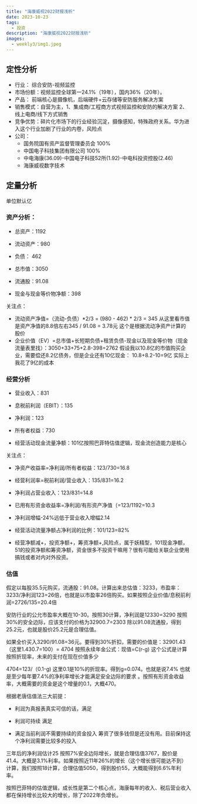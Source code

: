 ```yaml
---
title: "海康威视2022财报浅析"
date: 2023-10-23
tags:
  - 投资 
description: "海康威视2022财报浅析"
images:
  - weekly3/img1.jpeg
---
```


## ​定性分析

- 行业： 综合安防-视频监控
- 市场份额：视频监控全球第一24.1%（19年），国内36%（20年）。
- 产品： 前端核心是摄像机，后端硬件+云存储等安防服务解决方案
- 销售模式：自营为主，1、集成商/工程商方式视频监控和安防的解决方案 2、线上电商/线下方式销售
- 竞争优势：碎片化市场下的行业经验沉淀，摄像感知，特殊政府关系。华为进入这个行业加剧了行业的内卷，风险点
- 公司： 
  - 国务院国有资产监督管理委员会 100% 
  - 中国电子科技集团有限公司 100% 
  - 中电海康(36.09)-中国电子科技52所(1.92)-中电科投资控股(2.46)
  - 海康威视数字技术


## 定量分析

单位默认亿

### 资产分析：


- 总资产：1192

- 流动资产：980 

- 负债： 462 

- 总市值：3050 

- 流通股：91.08 

- 现金与现金等价物净额：398



关注点：

- 流动资产净值=（流动-负债）*2/3 = (980 - 462) * 2/3 = 345 从这里看市值是资产净值的8.8倍左右345 / 91.08 = 3.78元 这个是根据流动净资产计算的股价  
- 企业价值（EV）=总市值+长短期负债+租赁负债-现金以及现金等价物（现金流量表里找）：3050+33+75+2.8-398=2762 假设我以10.8亿的市值购买企业，需要偿还8.2亿债务，但是企业还有10亿现金： 10.8+8.2-10=9亿 实际上我花了9亿的成本


### 经营分析


- 营业收入：831

- 息税前利润（EBIT）：135

- 净利润：123 

- 所有者权益：730 

- 经营活动现金流量净额：101亿按照巴菲特估值逻辑，现金流创造能力是核心



关注点：

- 净资产收益率=净利润/所有者权益：123/730=16.8 

- 经营利润率=税前利润/营业收入：135/831=16.2 

- 净利润占营业收入：123/831=14.8 

- 已用有形资金收益率=净利润/有形资产净值（=123/1192=10.3

- 净利润增幅-24%远低于营业收入增幅2.14 

- 经营活动流量净额占净利润的比例：101/123=82%

- 经营净额减+，投资净额+，筹资净额+,风险点，属于妖精型，101现金净额，51的投资净额和筹资净额，资金很多不投资干嘛用？很有可能给关联企业使用搞钱或者对内对外投资。



### 估值

假定以每股35.5元购买，流通股：91.08。计算出来总估值：3233，市盈率：3233/净利润123=26倍，也就是以市盈率26倍购买。如果按照企业价值/息税前利润=2726/135=20.4倍

安防行业的公允市盈率大概在10-30。按照30计算，净利润是12330=3290 按照30%的安全边际，应该支付的价格为32900.7=2303 除以91.08流通股，得到25.2元，也就是股价25.2元是合理估值。

如果全价买入3290/91.08=36元。要得到30%折扣，需要的价值是：32901.43（这里1.430.7=100）= 4704 按照永续年金公式：现值=C(r-g) 这个公式是计算按照折现率，未来的支付在现在价值多少

4704=123/（0.1-g) 这里0.1是10%的折现率。得到g=0.074。也就是说7.4% 也就是至少每年要7.4%的净利率增长才能满足安全边际的要求 。按照有形资金收益率，大概需要的资金是这个增量的0.1，大概470。

根据老唐估值法三大前提：

- 利润为真报表真实可信的话，满足

- 利润可持续 满足

- 满足当前利润不需要持续的资金投入 筹资了很多钱但是还没有用。目前保持这个净利润需要比较多的投入

三年后的净利润估计25 按照7%安全边际增长，就是合理估值3767，股价是41.4。大概是3.1%利率。如果按照近11年26%的增长（这个增长很可能达不到）计算，我们按照18计算，合理估值5050，得到股价55，大概能得到6.6%年利率。

按照巴菲特的估值逻辑，成长性是第二个核心点，海康每年的收入、税后营业收入都在保持增长比较大的增长，除了2022年负增长。